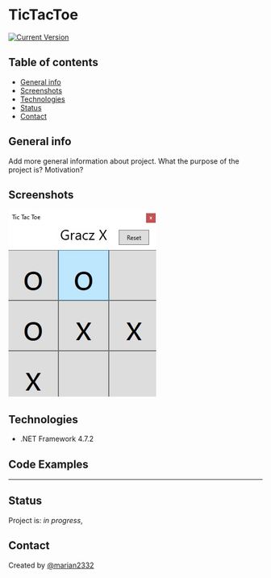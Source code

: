 # TicTacToe
 [![Current Version](https://img.shields.io/badge/version-1.0.0-green.svg)](https://github.com/IgorAntun/node-chat)
## Table of contents
* [General info](#general-info)
* [Screenshots](#screenshots)
* [Technologies](#technologies)
* [Status](#status)
* [Contact](#contact)

## General info
Add more general information about project. What the purpose of the project is? Motivation?

## Screenshots
![Example screenshot](./Tictactoev.1.0.0ss.jpg)

## Technologies
* .NET Framework 4.7.2


## Code Examples
-----

## Status
Project is: _in progress_,


## Contact
Created by [@marian2332](https://github.com/marian2332) 


